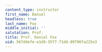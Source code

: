 ```yaml
---
content_type: instructor
first_name: Daniel
headless: true
last_name: Fox
middle_initial: ''
salutation: Prof.
title: Prof. Daniel Fox
uid: 567d4efe-e1d9-35f7-71dd-89796fa225e3
---
```

